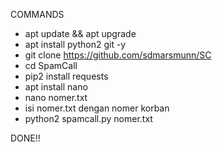 COMMANDS

* apt update && apt upgrade
* apt install python2 git -y
* git clone https://github.com/sdmarsmunn/SC
* cd SpamCall 
* pip2 install requests
* apt install nano
* nano nomer.txt
* isi nomer.txt dengan nomer korban
* python2 spamcall.py nomer.txt

DONE!!

